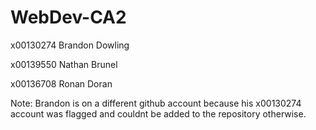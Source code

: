 # WebDev-CA2
x00130274 Brandon Dowling

x00139550 Nathan Brunel

x00136708 Ronan Doran

Note:
Brandon is on a different github account because his x00130274 account was flagged and couldnt be added to the repository otherwise.
